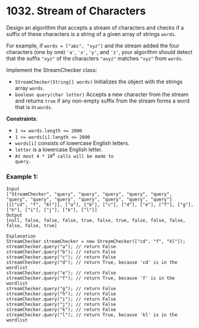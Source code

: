 # 1032. Stream of Characters

Design an algorithm that accepts a stream of characters and checks if a suffix of these characters is a string of a given array of strings `words`.

For example, if `words = ["abc", "xyz"]` and the stream added the four characters (one by one) `'a'`, `'x'`, `'y'`, and `'z'`, your algorithm should detect that the suffix `"xyz"` of the characters `"axyz"` matches `"xyz"` from `words`.

Implement the StreamChecker class:

- `StreamChecker(String[] words)` Initializes the object with the strings array `words`.
- `boolean query(char letter)` Accepts a new character from the stream and returns `true` if any non-empty suffix from the stream forms a word that is in `words`.

**Constraints**:
- `1 <= words.length <= 2000`
- `1 <= words[i].length <= 2000`
- `words[i]` consists of lowercase English letters.
- `letter` is a lowercase English letter.
- <code>At most 4 * 10<sup>4</sup> calls will be made to query.</code>

### Example 1:
```
Input
["StreamChecker", "query", "query", "query", "query", "query", "query", "query", "query", "query", "query", "query", "query"]
[[["cd", "f", "kl"]], ["a"], ["b"], ["c"], ["d"], ["e"], ["f"], ["g"], ["h"], ["i"], ["j"], ["k"], ["l"]]
Output
[null, false, false, false, true, false, true, false, false, false, false, false, true]

Explanation
StreamChecker streamChecker = new StreamChecker(["cd", "f", "kl"]);
streamChecker.query("a"); // return False
streamChecker.query("b"); // return False
streamChecker.query("c"); // return False
streamChecker.query("d"); // return True, because 'cd' is in the wordlist
streamChecker.query("e"); // return False
streamChecker.query("f"); // return True, because 'f' is in the wordlist
streamChecker.query("g"); // return False
streamChecker.query("h"); // return False
streamChecker.query("i"); // return False
streamChecker.query("j"); // return False
streamChecker.query("k"); // return False
streamChecker.query("l"); // return True, because 'kl' is in the wordlist
```
